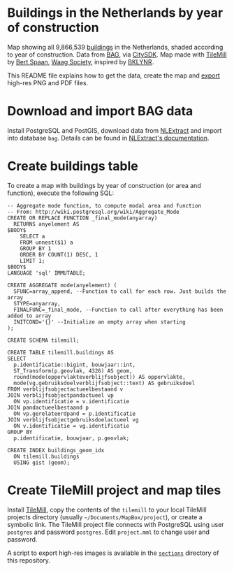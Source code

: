 # Buildings in the Netherlands by year of construction

Map showing all 9,866,539 <a href="http://www.kadaster.nl/web/file?uuid=25da4675-fc9c-47a6-8039-1af04c142965&owner=23cbe925-35ce-4a72-ac8c-a33a0c19ae1e&contentid=2585">buildings</a> in the Netherlands, shaded according to year of construction. Data from <a href="http://www.kadaster.nl/bag">BAG</a>, via <a href="http://citysdk.waag.org/">CitySDK</a>. Map made with <a href="http://www.mapbox.com/tilemill/">TileMill</a> by <a href="mailto:bert@waag.org">Bert Spaan</a>, <a href="http://waag.org/">Waag Society</a>, inspired by <a href="http://bklynr.com/block-by-block-brooklyns-past-and-present/">BKLYNR</a>.

This README file explains how to get the data, create the map and [export](../../tree/gh-pages/sections) high-res PNG and PDF files.

# Download and import BAG data

Install PostgreSQL and PostGIS, download data from [NLExtract](http://nlextract.nl/) and import into database `bag`. Details can be found in [NLExtract's documentation](https://nlextract.readthedocs.org/en/latest/bagextract.html).

# Create buildings table

To create a map with buildings by year of construction (or area and function), execute the following SQL:

    -- Aggregate mode function, to compute modal area and function
    -- From: http://wiki.postgresql.org/wiki/Aggregate_Mode
    CREATE OR REPLACE FUNCTION _final_mode(anyarray)
      RETURNS anyelement AS
    $BODY$
        SELECT a
        FROM unnest($1) a
        GROUP BY 1
        ORDER BY COUNT(1) DESC, 1
        LIMIT 1;
    $BODY$
    LANGUAGE 'sql' IMMUTABLE;

    CREATE AGGREGATE mode(anyelement) (
      SFUNC=array_append, --Function to call for each row. Just builds the array
      STYPE=anyarray,
      FINALFUNC=_final_mode, --Function to call after everything has been added to array
      INITCOND='{}' --Initialize an empty array when starting
    );

    CREATE SCHEMA tilemill;

    CREATE TABLE tilemill.buildings AS
    SELECT
      p.identificatie::bigint, bouwjaar::int,
      ST_Transform(p.geovlak, 4326) AS geom,
      round(mode(oppervlakteverblijfsobject)) AS oppervlakte,
      mode(vg.gebruiksdoelverblijfsobject::text) AS gebruiksdoel
    FROM verblijfsobjectactueelbestaand v
    JOIN verblijfsobjectpandactueel vp
      ON vp.identificatie = v.identificatie
    JOIN pandactueelbestaand p
      ON vp.gerelateerdpand = p.identificatie
    JOIN verblijfsobjectgebruiksdoelactueel vg
      ON v.identificatie = vg.identificatie
    GROUP BY
      p.identificatie, bouwjaar, p.geovlak;

    CREATE INDEX buildings_geom_idx
      ON tilemill.buildings
      USING gist (geom);

# Create TileMill project and map tiles

Install [TileMill](https://www.mapbox.com/tilemill/), copy the contents of the `tilemill` to your local TileMill projects directory (usually `~/Documents/MapBox/project`), or create a symbolic link. The TileMill project file connects with PostgreSQL using user `postgres` and password `postgres`. Edit `project.mml` to change user and password.

A script to export high-res images is available in the [`sections`](../../tree/gh-pages/sections) directory of this repository.

